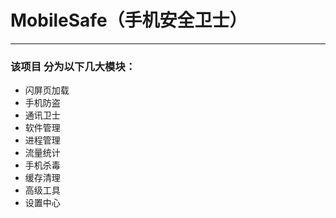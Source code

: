 # MobileSafe（手机安全卫士）
 
---

### 该项目 分为以下几大模块：

* 闪屏页加载
* 手机防盗
* 通讯卫士
* 软件管理
* 进程管理
* 流量统计
* 手机杀毒
* 缓存清理
* 高级工具
* 设置中心
